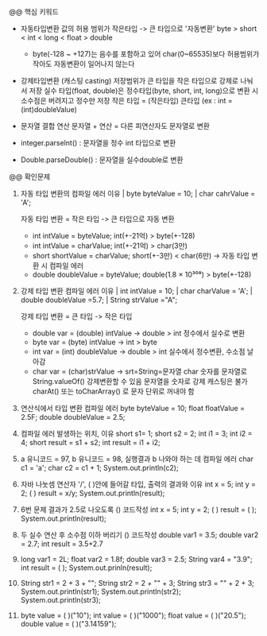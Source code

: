 @@ 핵심 키워드

- 자동타입변환
    값의 허용 범위가 작은타입 -> 큰 타입으로 '자동변환'
    byte > short < int < long < float > double
    * byte(-128 ~ +127)는 음수를 포함하고 있어 char(0~65535)보다 허용범위가 작아도
      자동변환이 일어나지 않는다 

- 강제타입변환 (캐스팅 casting)
    저장범위가 큰 타입을 작은 타입으로 강제로 나눠서 저장
    실수 타입(float, double)은 정수타입(byte, short, int, long)으로 변환 시 소수점은 버려지고 정수만 저장
    작은 타입 = (작은타입) 큰타입 (ex : int = (int)doubleValue)

- 문자열 결합 연산
    문자열 + 연산 = 다른 피연산자도 문자열로 변환 

- integer.parselnt() : 문자열을 정수 int 타입으로 변환

- Double.parseDouble() : 문자열을 실수double로 변환



@@ 확인문제

1. 자동 타입 변환의 컴파일 에러 이유
    | byte byteValue = 10;
    | char cahrValue = 'A';

    자동 타입 변환 = 작은 타입 -> 큰 타입으로 자동 변환
    - int intValue = byteValue; int(+-21억) > byte(+-128)
    - int intValue = charValue; int(+-21억) > char(3만)
    - short shortValue = charValue; short(+-3만) < char(6만) -> 자동 타입 변환 시 컴파일 에러
    - double doubleValue = byteValue; double(1.8 × 10³⁰⁸) > byte(+-128)

2. 강제 타입 변환 컴파일 에러 이유
    | int intValue = 10;
    | char charValue = 'A';
    | double doubleValue =5.7;
    | String strValue ="A";

    강제 타입 변환 = 큰 타입 -> 작은 타입
    - double var = (double) intValue -> double > int 
        정수에서 실수로 변환
    - byte var = (byte) intValue -> int > byte
    - int var = (int) doubleValue -> double > int
        실수에서 정수변환, 수소점 날아감
    - char var = (char)strValue -> srt=String=문자열 char
        숫자를 문자열로 String.valueOf() 강제변환할 수 있음
        문자열을 숫자로 강제 캐스팅은 불가
        charAt() 또는 toCharArray() 로 문자 단위로 꺼내야 함


3. 연산식에서 타입 변환 컴파일 에러
    byte byteValue = 10;
    float floatValue = 2.5F;
    double doubleValue = 2.5;

4. 컴파일 에러 발생하는 위치, 이유
    short s1= 1;
    short s2 = 2;
    int i1 = 3;
    int i2 = 4;
    short result = s1 + s2;
    int result = i1 + i2;

5. a 유니코드 = 97, b 유니코드 = 98, 실행결과 b 나와야 하는 데 컴파일 에러
    char c1 = 'a';
    char c2 = c1 + 1;
    System.out.println(c2);

6. 자바 나눗셈 연산자 '/', ( )안에 들어갈 타입, 출력의 결과와 이유
    int x = 5;
    int y = 2;
    (      ) result = x/y;
    System.out.println(result);

7. 6번 문제 결과가 2.5로 나오도록 () 코드작성
    int x = 5;
    int y = 2;
    (      ) result = (      );
    System.out.println(result);

8.  두 실수 연산 후 소수점 이하 버리기 () 코드작성
    double var1 = 3.5;
    double var2 = 2.7;
    int result = 3.5+2.7

9. 
    long var1 = 2L;
    float var2 = 1.8f;
    double var3 = 2.5;
    String var4 = "3.9";
    int result = (       );
    System.out.prinln(result);

10. 
    String str1 = 2 + 3 + "";
    String str2 = 2 + "" + 3;
    String str3 = "" + 2 + 3;
    System.out.println(str1);
    System.out.println(str2);
    System.out.println(str3);

11. 
    byte value = (            )("10");
    int value = (            )("1000");
    float value = (            )("20.5");
    double value = (            )("3.14159");

